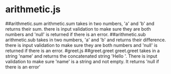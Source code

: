 # arithmetic.js
##arithmetic.sum
arithmetic.sum takes in two numbers, 'a' and 'b' and returns their sum. there is input validation to make sure they are both numbers and 'null' is returned if there is an error.
##arithmetic.sub
arithmetic.sub takes in two numbers, 'a' and 'b' and returns their difference. there is input validation to make sure they are both numbers and 'null' is returned if there is an error.
#greet.js
##greet.greet
greet.greet takes in a string 'name' and returns the concatenated string 'Hello <name>'. There is input validation to make sure 'name' is a string and not empty. It returns 'null if there is an error'
